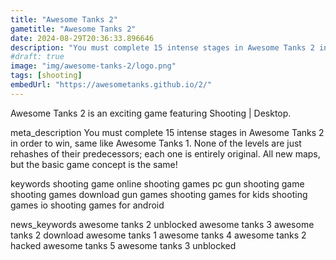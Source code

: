 ```yaml
---
title: "Awesome Tanks 2"
gametitle: "Awesome Tanks 2"
date: 2024-08-29T20:36:33.896646
description: "You must complete 15 intense stages in Awesome Tanks 2 in order to win, same like Awesome Tanks 1. None of the levels are just rehashes of their predecessors; each one is entirely original. All new maps, but the basic game concept is the same!"
#draft: true
image: "img/awesome-tanks-2/logo.png"
tags: [shooting]
embedUrl: "https://awesometanks.github.io/2/"
---
```


Awesome Tanks 2 is an exciting game featuring Shooting | Desktop.

meta_description
You must complete 15 intense stages in Awesome Tanks 2 in order to win, same like Awesome Tanks 1. None of the levels are just rehashes of their predecessors; each one is entirely original. All new maps, but the basic game concept is the same!


keywords
shooting game online shooting games pc gun shooting game shooting games download gun games shooting games for kids shooting games io shooting games for android


news_keywords
awesome tanks 2 unblocked awesome tanks 3 awesome tanks 2 download awesome tanks 1 awesome tanks 4 awesome tanks 2 hacked awesome tanks 5 awesome tanks 3 unblocked
